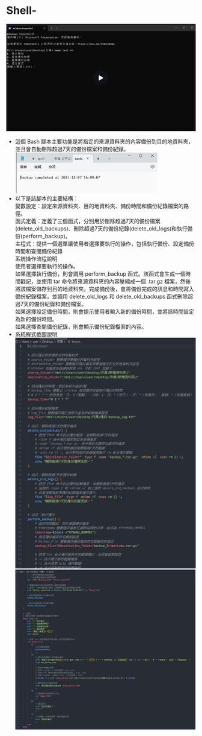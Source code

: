 # Shell-
![image](https://github.com/WANG-YI-CHEN-411034018/Shell/blob/main/IMG/1712146398768.jpg)  
* 這個 Bash 腳本主要功能是將指定的來源資料夾的內容備份到目的地資料夾，並且會自動刪除超過7天的備份檔案和備份紀錄。  
![image](https://github.com/WANG-YI-CHEN-411034018/Shell/blob/main/IMG/1712146387448.jpg)  
* 以下是該腳本的主要結構：  
變數設定：設定來源資料夾、目的地資料夾、備份時間和備份紀錄檔案的路徑。  
函式定義：定義了三個函式，分別用於刪除超過7天的備份檔案(delete_old_backups)、刪除超過7天的備份紀錄(delete_old_logs)和執行備份(perform_backup)。  
主程式：提供一個選單讓使用者選擇要執行的操作，包括執行備份、設定備份時間和查閱備份紀錄  
系統操作流程說明  
使用者選擇要執行的操作。  
如果選擇執行備份，則會調用 perform_backup 函式。該函式會生成一個時間戳記，並使用 tar 命令將來源資料夾的內容壓縮成一個 .tar.gz 檔案，然後將該檔案儲存到目的地資料夾。完成備份後，會將備份完成的訊息和時間寫入備份紀錄檔案，並調用 delete_old_logs 和 delete_old_backups 函式刪除超過7天的備份紀錄和備份檔案。  
如果選擇設定備份時間，則會提示使用者輸入新的備份時間，並將該時間設定為新的備份時間。  
如果選擇查閱備份紀錄，則會顯示備份紀錄檔案的內容。  
* 系統程式截圖說明  
![image](https://github.com/WANG-YI-CHEN-411034018/Shell/blob/main/IMG/1712146416261.jpg)  
![image](https://github.com/WANG-YI-CHEN-411034018/Shell/blob/main/IMG/1712146424810.jpg)  
